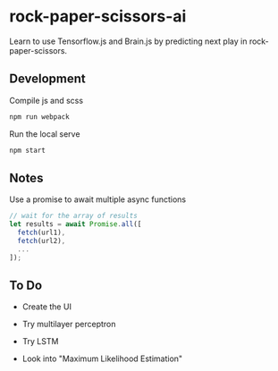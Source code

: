 # rock-paper-scissors-ai

Learn to use Tensorflow.js and Brain.js by predicting next play in rock-paper-scissors.

## Development

Compile js and scss

```sh
npm run webpack
```

Run the local serve

```sh
npm start
```

## Notes

Use a promise to await multiple async functions

```js
// wait for the array of results
let results = await Promise.all([
  fetch(url1),
  fetch(url2),
  ...
]);
```

## To Do

- Create the UI

- Try multilayer perceptron
- Try LSTM
- Look into "Maximum Likelihood Estimation"
